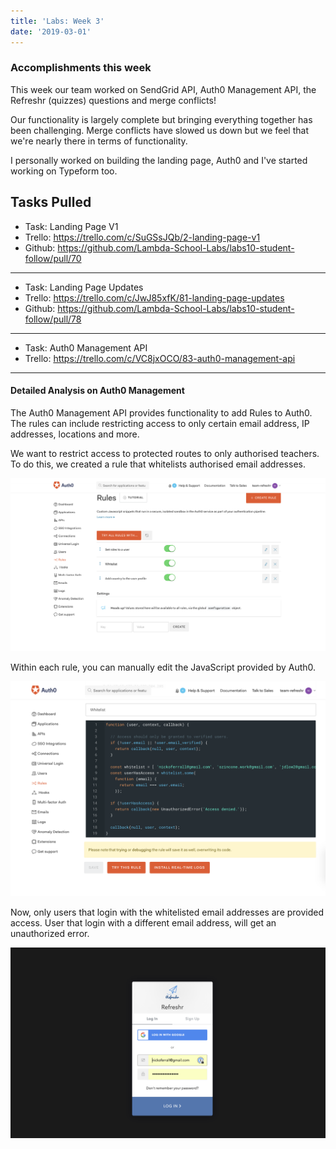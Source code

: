 ```yaml
---
title: 'Labs: Week 3'
date: '2019-03-01'
---
```


### Accomplishments this week

This week our team worked on SendGrid API, Auth0 Management API, the Refreshr (quizzes) questions and merge conflicts!

Our functionality is largely complete but bringing everything together has been challenging. Merge conflicts have slowed us down but we feel that we're nearly there in terms of functionality.

I personally worked on building the landing page, Auth0 and I've started working on Typeform too.

## Tasks Pulled

- Task: Landing Page V1
- Trello: https://trello.com/c/SuGSsJQb/2-landing-page-v1
- Github: https://github.com/Lambda-School-Labs/labs10-student-follow/pull/70

---

- Task: Landing Page Updates
- Trello: https://trello.com/c/JwJ85xfK/81-landing-page-updates
- Github: https://github.com/Lambda-School-Labs/labs10-student-follow/pull/78

---

- Task: Auth0 Management API
- Trello: https://trello.com/c/VC8jxOCO/83-auth0-management-api

---

#### Detailed Analysis on Auth0 Management

The Auth0 Management API provides functionality to add Rules to Auth0. The rules can include restricting access to only certain email address, IP addresses, locations and more.

We want to restrict access to protected routes to only authorised teachers. To do this, we created a rule that whitelists authorised email addresses.

![rules](Rules.png)

Within each rule, you can manually edit the JavaScript provided by Auth0.

![JS](JS-within-rule.png)

Now, only users that login with the whitelisted email addresses are provided access. User that login with a different email address, will get an unauthorized error.

![Login](Login.png)
